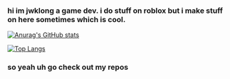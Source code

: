 ### hi im jwklong a game dev. i do stuff on roblox but i make stuff on here sometimes which is cool.

[![Anurag's GitHub stats](https://github-readme-stats.vercel.app/api?username=jwklong&show_icons=true&theme=cobalt&count_private=true&include_all_commits=true)](https://github.com/anuraghazra/github-readme-stats)

[![Top Langs](https://github-readme-stats.vercel.app/api/top-langs/?username=jwklong&langs_count=10&theme=cobalt&layout=compact)](https://github.com/anuraghazra/github-readme-stats)


### so yeah uh go check out my repos
